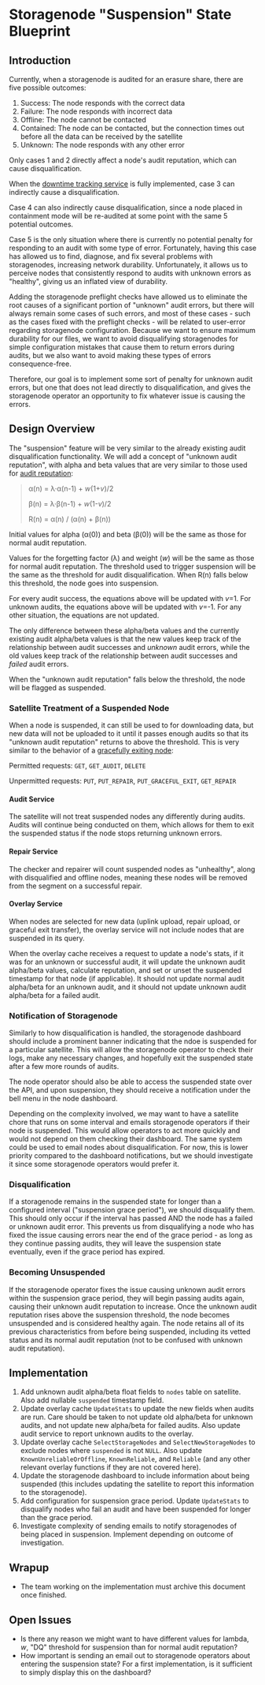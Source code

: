 # Storagenode "Suspension" State Blueprint

## Introduction

Currently, when a storagenode is audited for an erasure share, there are five possible outcomes:

1. Success: The node responds with the correct data
2. Failure: The node responds with incorrect data
3. Offline: The node cannot be contacted
4. Contained: The node can be contacted, but the connection times out before all the data can be received by the satellite
5. Unknown: The node responds with any other error

Only cases 1 and 2 directly affect a node's audit reputation, which can cause disqualification.

When the [downtime tracking service](./storage-node-downtime-tracking.md) is fully implemented, case 3 can indirectly cause a disqualification.

Case 4 can also indirectly cause disqualification, since a node placed in containment mode will be re-audited at some point with the same 5 potential outcomes.

Case 5 is the only situation where there is currently no potential penalty for responding to an audit with some type of error. Fortunately, having this case has allowed us to find, diagnose, and fix several problems with storagenodes, increasing network durability. Unfortunately, it allows us to perceive nodes that consistently respond to audits with unknown errors as "healthy", giving us an inflated view of durability.

Adding the storagenode preflight checks have allowed us to eliminate the root causes of a significant portion of "unknown" audit errors, but there will always remain some cases of such errors, and most of these cases - such as the cases fixed with the preflight checks - will be related to user-error regarding storagenode configuration.
Because we want to ensure maximum durability for our files, we want to avoid disqualifying storagenodes for simple configuration mistakes that cause them to return errors during audits, but we also want to avoid making these types of errors consequence-free.

Therefore, our goal is to implement some sort of penalty for unknown audit errors, but one that does not lead directly to disqualification, and gives the storagenode operator an opportunity to fix whatever issue is causing the errors.  

## Design Overview
The "suspension" feature will be very similar to the already existing audit disqualification functionality. We will add a concept of "unknown audit reputation", with alpha and beta values that are very similar to those used for [audit reputation](./node-selection.md):

> α(n) = λ·α(n-1) + _w_(1+_v_)/2
>
> β(n) = λ·β(n-1) + _w_(1-_v_)/2
>
> R(n) = α(n) / (α(n) + β(n))

Initial values for alpha (α(0)) and beta (β(0)) will be the same as those for normal audit reputation.

Values for the forgetting factor (λ) and weight (_w_) will be the same as those for normal audit reputation. The threshold used to trigger suspension will be the same as the threshold for audit disqualification. When R(n) falls below this threshold, the node goes into suspension.

For every audit success, the equations above will be updated with _v_=1. For unknown audits, the equations above will be updated with _v_=-1. For any other situation, the equations are not updated.

The only difference between these alpha/beta values and the currently existing audit alpha/beta values is that the new values keep track of the relationship between audit successes and _unknown_ audit errors, while the old values keep track of the relationship between audit successes and _failed_ audit errors.

When the "unknown audit reputation" falls below the threshold, the node will be flagged as suspended.

### Satellite Treatment of a Suspended Node
When a node is suspended, it can still be used to for downloading data, but new data will not be uploaded to it until it passes enough audits so that its "unknown audit reputation" returns to above the threshold. This is very similar to the behavior of a [gracefully exiting node](./storagenode-graceful-exit/overview.md):

Permitted requests: `GET`, `GET_AUDIT`, `DELETE`

Unpermitted requests: `PUT`, `PUT_REPAIR`, `PUT_GRACEFUL_EXIT`, `GET_REPAIR`

#### Audit Service
The satellite will not treat suspended nodes any differently during audits. Audits will continue being conducted on them, which allows for them to exit the suspended status if the node stops returning unknown errors.

#### Repair Service
The checker and repairer will count suspended nodes as "unhealthy", along with disqualified and offline nodes, meaning these nodes will be removed from the segment on a successful repair.

#### Overlay Service
When nodes are selected for new data (uplink upload, repair upload, or graceful exit transfer), the overlay service will not include nodes that are suspended in its query.

When the overlay cache receives a request to update a node's stats, if it was for an unknown or successful audit, it will update the unknown audit alpha/beta values, calculate reputation, and set or unset the suspended timestamp for that node (if applicable). It should not update normal audit alpha/beta for an unknown audit, and it should not update unknown audit alpha/beta for a failed audit.

### Notification of Storagenode
Similarly to how disqualification is handled, the storagenode dashboard should include a prominent banner indicating that the ndoe is suspended for a particular satellite. This will allow the storagenode operator to check their logs, make any necessary changes, and hopefully exit the suspended state after a few more rounds of audits.

The node operator should also be able to access the suspended state over the API, and upon suspension, they should receive a notification under the bell menu in the node dashboard.

Depending on the complexity involved, we may want to have a satellite chore that runs on some interval and emails storagenode operators if their node is suspended. This would allow operators to act more quickly and would not depend on them checking their dashboard. The same system could be used to email nodes about disqualification. For now, this is lower priority compared to the dashboard notifications, but we should investigate it since some storagenode operators would prefer it.

### Disqualification
If a storagenode remains in the suspended state for longer than a configured interval ("suspension grace period"), we should disqualify them. This should only occur if the interval has passed AND the node has a failed or unknown audit error. This prevents us from disqualifying a node who has fixed the issue causing errors near the end of the grace period - as long as they continue passing audits, they will leave the suspension state eventually, even if the grace period has expired. 

### Becoming Unsuspended
If the storagenode operator fixes the issue causing unknown audit errors within the suspension grace period, they will begin passing audits again, causing their unknown audit reputation to increase. Once the unknown audit reputation rises above the suspension threshold, the node becomes unsuspended and is considered healthy again. The node retains all of its previous characteristics from before being suspended, including its vetted status and its normal audit reputation (not to be confused with unknown audit reputation).

## Implementation
1. Add unknown audit alpha/beta float fields to `nodes` table on satellite. Also add nullable `suspended` timestamp field.
2. Update overlay cache `UpdateStats` to update the new fields when audits are run. Care should be taken to not update old alpha/beta for unknown audits, and not update new alpha/beta for failed audits. Also update audit service to report unknown audits to the overlay.
3. Update overlay cache `SelectStorageNodes` and `SelectNewStorageNodes` to exclude nodes where `suspended` is not `NULL`. Also update `KnownUnreliableOrOffline`, `KnownReliable`, and `Reliable` (and any other relevant overlay functions if they are not covered here).
4. Update the storagenode dashboard to include information about being suspended (this includes updating the satellite to report this information to the storagenode).
5. Add configuration for suspension grace period. Update `UpdateStats` to disqualify nodes who fail an audit and have been suspended for longer than the grace period.
6. Investigate complexity of sending emails to notify storagenodes of being placed in suspension. Implement depending on outcome of investigation.

## Wrapup
* The team working on the implementation must archive this document once finished.

## Open Issues
* Is there any reason we might want to have different values for lambda, _w_, "DQ" threshold for suspension than for normal audit reputation?
* How important is sending an email out to storagenode operators about entering the suspension state? For a first implementation, is it sufficient to simply display this on the dashboard?

